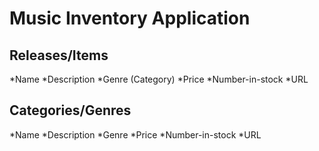 # Music Inventory Application

## Releases/Items

\*Name
\*Description
\*Genre (Category)
\*Price
\*Number-in-stock
\*URL

## Categories/Genres

\*Name
\*Description
\*Genre
\*Price
\*Number-in-stock
\*URL

